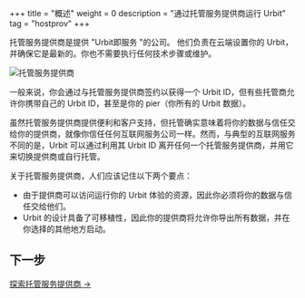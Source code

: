 <!-- +++ 
title = "Overview"
weight = 0
description = "Running Urbit with a hosting provider"
tag = "hostprov"
+++ -->

+++
title = "概述"
weight = 0
description = "通过托管服务提供商运行 Urbit"
tag = "hostprov"
+++

<!-- Hosting providers are companies that offer "Urbit as a Service".  They do the work of setting up your urbit in the cloud and making sure it's up to date and you don't have perform any technical steps or maintenance.--> 

托管服务提供商是提供 "Urbit即服务 "的公司。 他们负责在云端设置你的 Urbit，并确保它是最新的。你也不需要执行任何技术步骤或维护。

<!-- ![Hosting Providers](https://storage.googleapis.com/media.urbit.org/site/getting-started/hosting-providers.png) -->

<!-- Generally, you'll get an Urbit ID by signing up with a hosting provider, but some allow you to bring your own Urbit ID, or even your pier (all your urbit data.) -->

![托管服务提供商](https://storage.googleapis.com/media.urbit.org/site/getting-started/hosting-providers.png)

一般来说，你会通过与托管服务提供商签约以获得一个 Urbit ID，但有些托管商允许你携带自己的 Urbit ID，甚至是你的 pier（你所有的 Urbit 数据）。

<!-- While hosting providers offer convenience and customer support, hosting does 
mean trusting your provider with your data, just as you would any internet
service company. Unlike typical internet services however, Urbit makes it
possible to leave a hosting provider with your Urbit ID, which you can then use
to switch hosting provider or self-host. -->

虽然托管服务提供商提供便利和客户支持，但托管确实意味着将你的数据与信任交给你的提供商，就像你信任任何互联网服务公司一样。然而，与典型的互联网服务不同的是，Urbit 可以通过利用其 Urbit ID 离开任何一个托管服务提供商，并用它来切换提供商或自行托管。

<!-- The two important points one should remember about hosting providers: 

- Because the provider has access to the resources that run your Urbit
  experience, you must trust them with your data.
- Urbit is designed to be portable, so your hosting provider will allow you to
  export all your data and boot up elsewhere if you choose.-->

关于托管服务提供商，人们应该记住以下两个要点：

- 由于提供商可以访问运行你的 Urbit 体验的资源，因此你必须将你的数据与信任交给他们。
- Urbit 的设计具备了可移植性，因此你的提供商将允许你导出所有数据，并在你选择的其他地方启动。


<!-- ## Next steps -->

<!-- [Explore Hosting Providers -&gt;](/getting-started/hosting-providers) -->

## 下一步
[探索托管服务提供商 -&gt;](/getting-started/hosting-providers)

